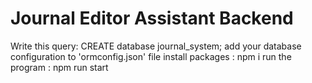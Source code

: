 # Journal Editor Assistant Backend
Write this query: CREATE database journal_system;
add your database configuration to 'ormconfig.json' file
install packages : npm i
run the program : npm run start